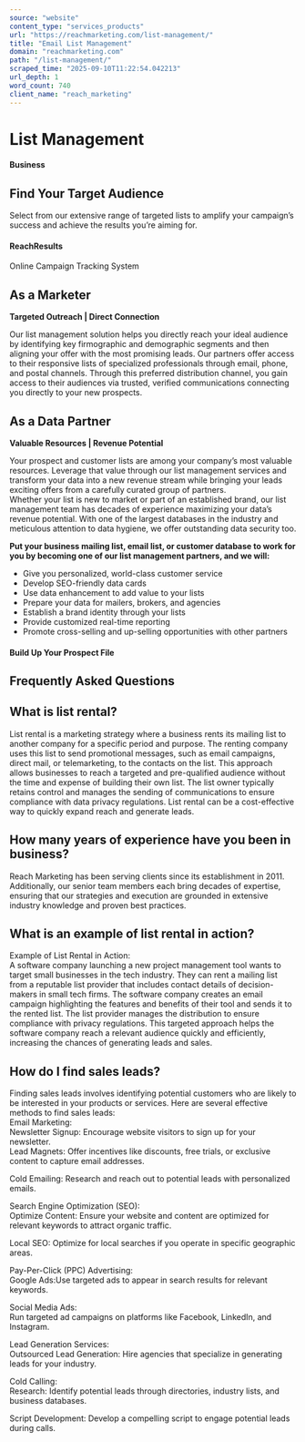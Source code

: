 ```yaml
---
source: "website"
content_type: "services_products"
url: "https://reachmarketing.com/list-management/"
title: "Email List Management"
domain: "reachmarketing.com"
path: "/list-management/"
scraped_time: "2025-09-10T11:22:54.042213"
url_depth: 1
word_count: 740
client_name: "reach_marketing"
---
```


# List Management

#### Business

## Find Your Target Audience

Select from our extensive range of targeted lists to amplify your campaign’s success and achieve the results you’re aiming for.

#### ReachResults

Online Campaign Tracking System

## As a Marketer

**Targeted Outreach | Direct Connection**

Our list management solution helps you directly reach your ideal audience by identifying key firmographic and demographic segments and then aligning your offer with the most promising leads. Our partners offer access to their responsive lists of specialized professionals through email, phone, and postal channels. Through this preferred distribution channel, you gain access to their audiences via trusted, verified communications connecting you directly to your new prospects.

## As a Data Partner

**Valuable Resources | Revenue Potential**

Your prospect and customer lists are among your company’s most valuable resources. Leverage that value through our list management services and transform your data into a new revenue stream while bringing your leads exciting offers from a carefully curated group of partners.  
Whether your list is new to market or part of an established brand, our list management team has decades of experience maximizing your data’s revenue potential. With one of the largest databases in the industry and meticulous attention to data hygiene, we offer outstanding data security too.

**Put your business mailing list, email list, or customer database to work for you by becoming one of our list management partners, and we will:**

*   Give you personalized, world-class customer service
*   Develop SEO-friendly data cards
*   Use data enhancement to add value to your lists
*   Prepare your data for mailers, brokers, and agencies
*   Establish a brand identity through your lists
*   Provide customized real-time reporting
*   Promote cross-selling and up-selling opportunities with other partners

#### Build Up Your Prospect File

## Frequently Asked Questions

## What is list rental?

List rental is a marketing strategy where a business rents its mailing list to another company for a specific period and purpose. The renting company uses this list to send promotional messages, such as email campaigns, direct mail, or telemarketing, to the contacts on the list. This approach allows businesses to reach a targeted and pre-qualified audience without the time and expense of building their own list. The list owner typically retains control and manages the sending of communications to ensure compliance with data privacy regulations. List rental can be a cost-effective way to quickly expand reach and generate leads.

## How many years of experience have you been in business?

Reach Marketing has been serving clients since its establishment in 2011. Additionally, our senior team members each bring decades of expertise, ensuring that our strategies and execution are grounded in extensive industry knowledge and proven best practices.

## What is an example of list rental in action?

Example of List Rental in Action:  
A software company launching a new project management tool wants to target small businesses in the tech industry. They can rent a mailing list from a reputable list provider that includes contact details of decision-makers in small tech firms. The software company creates an email campaign highlighting the features and benefits of their tool and sends it to the rented list. The list provider manages the distribution to ensure compliance with privacy regulations. This targeted approach helps the software company reach a relevant audience quickly and efficiently, increasing the chances of generating leads and sales.

## How do I find sales leads?

Finding sales leads involves identifying potential customers who are likely to be interested in your products or services. Here are several effective methods to find sales leads:  
Email Marketing:  
Newsletter Signup: Encourage website visitors to sign up for your newsletter.  
Lead Magnets: Offer incentives like discounts, free trials, or exclusive content to capture email addresses.  

Cold Emailing: Research and reach out to potential leads with personalized emails.  

Search Engine Optimization (SEO):  
Optimize Content: Ensure your website and content are optimized for relevant keywords to attract organic traffic.  

Local SEO: Optimize for local searches if you operate in specific geographic areas.  

Pay-Per-Click (PPC) Advertising:  
Google Ads:Use targeted ads to appear in search results for relevant keywords.  

Social Media Ads:  
Run targeted ad campaigns on platforms like Facebook, LinkedIn, and Instagram.  

Lead Generation Services:  
Outsourced Lead Generation: Hire agencies that specialize in generating leads for your industry.  

Cold Calling:  
Research: Identify potential leads through directories, industry lists, and business databases.  

Script Development: Develop a compelling script to engage potential leads during calls.